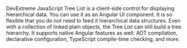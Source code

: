 DevExtreme JavaScript Tree List is a client-side control for displaying hierarchical data. You can use it as an Angular UI component. It is so flexible that you do not need to feed it hierarchical data structures. Even with a collection of linked plain objects, the Tree List can still build a tree hierarchy. It supports native Angular features as well: AOT compilation, declarative configuration, TypeScript compile-time checking, and more.